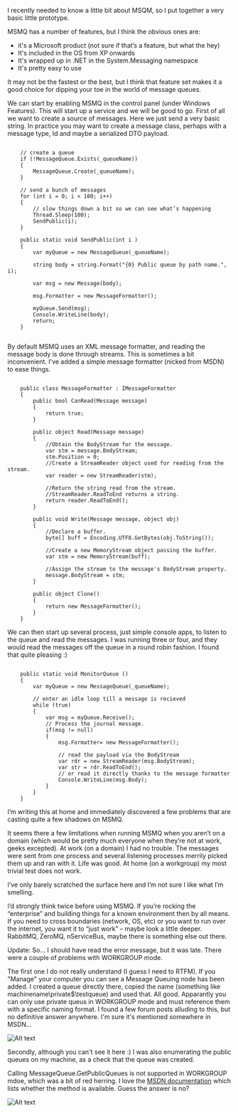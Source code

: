 I recently needed to know a little bit about MSQM, so I put together a very basic little prototype.

MSMQ has a number of features, but I think the obvious ones are:

- it's a Microsoft product (not sure if that’s a feature, but what the hey)
- It's included in the OS from XP onwards
- It's wrapped up in .NET in the System.Messaging namespace
- It's pretty easy to use

It may not be the fastest or the best, but I think that feature set makes it a good choice for dipping your toe in the world of message queues.

We can start by enabling MSMQ in the control panel (under Windows Features).  This will start up a service and we will be good to go.
First of all we want to create a source of messages.
Here we just send a very basic string.  In practice you may want to create a message class, perhaps with a message type, Id and maybe a serialized DTO payload.
<pre><code>
	// create a queue
	if (!MessageQueue.Exists(_queueName))
	{
		MessageQueue.Create(_queueName);
	}

	// send a bunch of messages
	for (int i = 0; i < 100; i++)
	{
		// slow things down a bit so we can see what’s happening
		Thread.Sleep(100);
		SendPublic(i);
	}

	public static void SendPublic(int i )
	{
		var myQueue = new MessageQueue(_queueName);
		
		string body = string.Format("{0} Public queue by path name.", i);

		var msg = new Message(body);
			
		msg.Formatter = new MessageFormatter();

		myQueue.Send(msg);
		Console.WriteLine(body);
		return;
	}

</code></pre>
By default MSMQ uses an XML message formatter, and reading the message body is done through streams.  This is sometimes a bit inconvenient.
I’ve added a simple message formatter (nicked from MSDN) to ease things.
<pre><code>
	public class MessageFormatter : IMessageFormatter
	{
		public bool CanRead(Message message)
		{
			return true;
		}

		public object Read(Message message)
		{
			//Obtain the BodyStream for the message.
			var stm = message.BodyStream;
			stm.Position = 0;
			//Create a StreamReader object used for reading from the stream.
			var reader = new StreamReader(stm);

			//Return the string read from the stream.
			//StreamReader.ReadToEnd returns a string.
			return reader.ReadToEnd();
		}

		public void Write(Message message, object obj)
		{
			//Declare a buffer.
			byte[] buff = Encoding.UTF8.GetBytes(obj.ToString());

			//Create a new MemoryStream object passing the buffer.
			var stm = new MemoryStream(buff);

			//Assign the stream to the message's BodyStream property.
			message.BodyStream = stm;
		}

		public object Clone()
		{
			return new MessageFormatter();
		}
	}
</code></pre>
We can then start up several process, just simple console apps, to listen to the queue and read the messages.  I was running three or four, and they would read the messages off the queue in a round robin fashion.  I found that quite pleasing :)
<pre><code>
	public static void MonitorQueue ()
	{
		var myQueue = new MessageQueue(_queueName);

		// enter an idle loop till a message is recieved
		while (true)
		{
			var msg = myQueue.Receive();
			// Process the journal message.
			if(msg != null)
			{
				msg.Formatter= new MessageFormatter();
				
                // read the payload via the BodyStream
				var rdr = new StreamReader(msg.BodyStream);
				var str = rdr.ReadToEnd();
				// or read it directly thanks to the message formatter
				Console.WriteLine(msg.Body);
			}
		}
	}
</code></pre>
I’m writing this at home and immediately discovered a few problems that are casting quite a few shadows on MSMQ.

It seems there a few limitations when running MSMQ when you aren’t on a domain (which would be pretty much everyone when they’re not at work, geeks excepted).  At work (on a domain) I had no trouble. The messages were sent from one process and several listening processes merrily picked them up and ran with it.  Life was good.  At home (on a workgroup) my most trivial test does not work.

I’ve only barely scratched the surface here and I’m not sure I like what I’m smelling.

I’d strongly think twice before using MSMQ.  If you’re rocking the “enterprise” and building things for a known environment then by all means.  If you need to cross boundaries (network, OS, etc) or you want to run over the internet, you want it to “just work” – maybe look a little deeper. RabbitMQ, ZeroMQ, nServiceBus, maybe there is something else out there.

Update:
So... I should have read the error message, but it was late.
There were a couple of problems with WORKGROUP mode.

The first one I do not really understand (I guess I need to RTFM).  If you "Manage" your computer you can see a Message Queuing node has been added.  I created a queue directly there, copied the name (something like machinename\private$\testqueue) and used that.  All good.  Apparantly you can only use private queus in WORKGROUP mode and must reference them with a specific naming format.  I found a few forum posts alluding to this, but no definitive answer anywhere. I'm sure it's mentioned somewhere in MSDN... 

![Alt text](http://benmcevoy.com.au/blog/get/msmq/manage_queue.JPG "manage queues manually")

Secondly, although you can't see it here :) I was also enumerating the public queues on my machine, as a check that the queue was created.

Calling MessageQueue.GetPublicQueues is not supported in WORKGROUP mdoe, which was a bit of red herring.  I love the [MSDN documentation](http://msdn.microsoft.com/en-us/library/hd4s6c1z.aspx) which lists whether the method is available. Guess the answer is no?

![Alt text](http://benmcevoy.com.au/blog/get/msmq/queue_test.JPG "Finally everything runs! One app is spitting messages out, while listeners grab the messages off round robin style")

